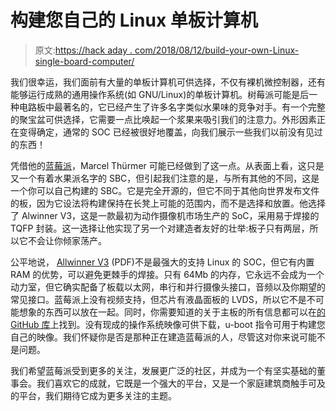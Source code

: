 # 构建您自己的 Linux 单板计算机

> 原文:[https://hack aday . com/2018/08/12/build-your-own-Linux-single-board-computer/](https://hackaday.com/2018/08/12/build-your-own-linux-single-board-computer/)

我们很幸运，我们面前有大量的单板计算机可供选择，不仅有裸机微控制器，还有能够运行成熟的通用操作系统(如 GNU/Linux)的单板计算机。树莓派可能是后一种电路板中最著名的，它已经产生了许多名字类似水果味的竞争对手。有一个完整的聚宝盆可供选择，它需要一点比唤起一个浆果来吸引我们的注意力。外形因素正在变得确定，通常的 SOC 已经被很好地覆盖，向我们展示一些我们以前没有见过的东西！

凭借他的[蓝莓派](https://hackaday.io/project/160360-blueberry-pi)，Marcel Thürmer 可能已经做到了这一点。从表面上看，这只是又一个有着水果派名字的 SBC，但引起我们注意的是，与所有其他的不同，这是一个你可以自己构建的 SBC。它是完全开源的，但它不同于其他向世界发布文件的板，因为它设法将构建保持在长凳上可能的范围内，而不是选择和放置。他选择了 Alwinner V3，这是一款最初为动作摄像机市场生产的 SoC，采用易于焊接的 TQFP 封装。这一选择让他实现了另一个对建造者友好的壮举:板子只有两层，所以它不会让你倾家荡产。

公平地说， [Allwinner V3](http://www.allwinnertech.com/uploads/pdf/2016051514324557.pdf) (PDF)不是最强大的支持 Linux 的 SOC，但它有内置 RAM 的优势，可以避免更棘手的焊接。只有 64Mb 的内存，它永远不会成为一个动力室，但它确实配备了板载以太网，串行和并行摄像头接口，音频以及你期望的常见接口。蓝莓派上没有视频支持，但芯片有液晶面板的 LVDS，所以它不是不可能想象的东西可以放在一起。同时，你需要知道的关于主板的所有信息都可以在[的 GitHub 库](https://github.com/petit-miner/Blueberry-PI)上找到。没有现成的操作系统映像可供下载，u-boot 指令可用于构建您自己的映像。我们怀疑你是否是那种正在建造蓝莓派的人，尽管这对你来说可能不是问题。

我们希望蓝莓派受到更多的关注，发展更广泛的社区，并成为一个有坚实基础的董事会。我们喜欢它的成就，它既是一个强大的平台，又是一个家庭建筑商触手可及的平台，我们期待它成为更多关注的主题。